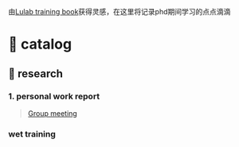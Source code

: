 由[Lulab training book](https://github.com/quyue-19/lulab.github.io)获得灵感，在这里将记录phd期间学习的点点滴滴
# 🎉 catalog


## 🎃 research
### 1. personal work report

> [Group meeting](https://cloud.tsinghua.edu.cn/d/db8bcac50e7e408f9bce/)
### wet training


